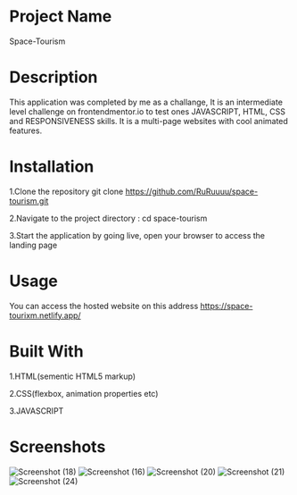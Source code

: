 # Project Name
Space-Tourism


# Description
This application was completed by me as a challange, It is an intermediate level challenge on frontendmentor.io to test ones JAVASCRIPT, HTML, CSS and RESPONSIVENESS skills.
It is a multi-page websites with cool animated features.


# Installation
1.Clone the repository git clone https://github.com/RuRuuuu/space-tourism.git

2.Navigate to the project directory : cd space-tourism

3.Start the application by going live, open your browser to access the landing page

# Usage
You can access the hosted website on this address https://space-tourixm.netlify.app/

# Built With
1.HTML(sementic HTML5 markup)

2.CSS(flexbox, animation properties etc)

3.JAVASCRIPT

# Screenshots
![Screenshot (18)](https://github.com/RuRuuuu/space-tourism/assets/110995961/9ab74d94-7f3b-466f-8503-cfa71e5f1208)
![Screenshot (16)](https://github.com/RuRuuuu/space-tourism/assets/110995961/12728d89-53d0-4131-81d5-08e85ce825d0)
![Screenshot (20)](https://github.com/RuRuuuu/space-tourism/assets/110995961/e82114b9-d0f6-4e7c-a777-16dc4a04c180)
![Screenshot (21)](https://github.com/RuRuuuu/space-tourism/assets/110995961/a0a41a33-057e-49b9-b691-02a2de3a6725)
![Screenshot (24)](https://github.com/RuRuuuu/space-tourism/assets/110995961/c93698a8-3ea9-4ee5-81d0-68d7d6fb73f5)





